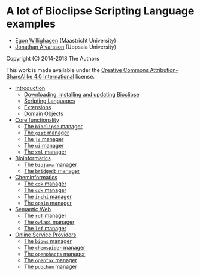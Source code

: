 # A lot of Bioclipse Scripting Language examples

* [Egon Willighagen](https://orcid.org/0000-0001-7542-0286) (Maastricht University)
* [Jonathan Alvarsson](https://orcid.org/0000-0002-8682-7206) (Uppsala University)

Copyright (C) 2014-2018 The Authors

This work is made available under the
[Creative Commons Attribution-ShareAlike 4.0 International](https://creativecommons.org/licenses/by-sa/4.0/)
license.

* [Introduction](intro.md)
  * [Downloading, installing and updating Bioclipse](intro.md#downloading-installing-and-updating-bioclipse)
  * [Scripting Languages](intro.md#scripting-languages)
  * [Extensions](intro.md#extensions)
  * [Domain Objects](intro.md#domain-objects)
* [Core functionality](core.md)
  * [The `bioclipse` manager](core.md#the-bioclipse-manager)
  * [The `gist` manager](core.md#the-gist-manager)
  * [The `js` manager](core.md#the-js-manager)
  * [The `ui` manager](core.md#the-ui-manager)
  * [The `xml` manager](core.md#the-xml-manager)
* [Bioinformatics](bio.md)
  * [The `biojava` manager](bio.md#the-biojava-manager)
  * [The `bridgedb` manager](bio.md#the-bridgedb-manager)
* [Cheminformatics](chem.md)
  * [The `cdk` manager](chem.md#the-cdk-manager)
  * [The `cdx` manager](chem.md#the-cdx-manager)
  * [The `inchi` manager](chem.md#the-inchi-manager)
  * [The `opsin` manager](chem.md#the-opsin-manager)
* [Semantic Web](semweb.md)
  * [The `rdf` manager](semweb.md#the-rdf-manager)
  * [The `owlapi` manager](semweb.md#the-owlapi-manager)
  * [The `ldf` manager](semweb.md#the-ldf-manager)
* [Online Service Providers](services.md)
  * [The `biows` manager](services.md#the-biows-manager)
  * [The `chemspider` manager](services.md#the-chemspider-manager)
  * [The `openphacts` manager](services.md#the-openphacts-manager)
  * [The `opentox` manager](services.md#the-opentox-manager)
  * [The `pubchem` manager](services.md#the-pubchem-manager)
